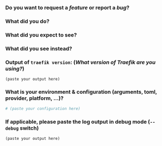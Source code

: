 <!--
How to write a good issue?

Read https://github.com/containous/traefik/blob/master/.github/how-to-write-a-good-issue.md

And the contributing guide: https://github.com/containous/traefik/blob/master/.github/CONTRIBUTING.md
-->

### Do you want to request a *feature* or report a *bug*?



### What did you do?



### What did you expect to see?



### What did you see instead?



### Output of `traefik version`: (_What version of Traefik are you using?_)

```
(paste your output here)
```

### What is your environment & configuration (arguments, toml, provider, platform, ...)?

```toml
# (paste your configuration here)
```
<!--
Add more configuration information here.
-->


### If applicable, please paste the log output in debug mode (`--debug` switch)

```
(paste your output here)
```
